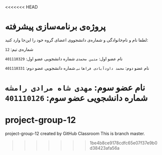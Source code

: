 <<<<<<< HEAD
# پروژه‌ی برنامه‌سازی پیشرفته
لطفا نام و نام‌خانوادگی و شماره‌ی دانشجووی اعضای گروه خود را این‌جا وارد کنید:

شماره‌ی تیم: `12`

نام عضو اول: `متین محمدی`
شماره دانشجویی عضو اول: `401110329`

نام عضو دوم: `محمد داودآبادی فراهانی`
شماره دانشجویی عضو دوم: `401110331`

نام عضو سوم: `مهدی شاه مرادی رامشه`
شماره دانشجویی عضو سوم: `401110126`
=======
# project-group-12
project-group-12 created by GitHub Classroom
This is branch master.
>>>>>>> 1be4b8ce9178cdfc65e07f37e9b0d38423afa56a
